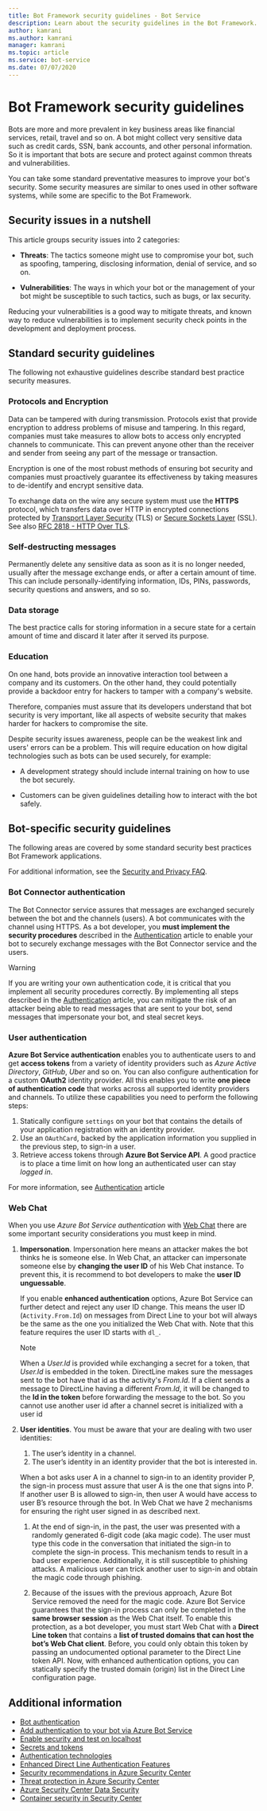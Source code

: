 ```yaml
---
title: Bot Framework security guidelines - Bot Service
description: Learn about the security guidelines in the Bot Framework.
author: kamrani
ms.author: kamrani
manager: kamrani
ms.topic: article
ms.service: bot-service
ms.date: 07/07/2020
---
```


# Bot Framework security guidelines

Bots are more and more prevalent in key business areas like financial services, retail, travel and so on. A bot might collect very sensitive data such as credit cards, SSN, bank accounts, and other personal information. So it is important that bots are secure and protect against common threats and vulnerabilities.

You can take some standard preventative measures to improve your bot's security. Some security measures are similar to ones used in other software systems, while some are specific to the Bot Framework.

## Security issues in a nutshell

This article groups security issues into 2 categories:

- **Threats**: The tactics someone might use to compromise your bot, such as spoofing, tampering, disclosing information, denial of service, and so on.

- **Vulnerabilities**: The ways in which your bot or the management of your bot might be susceptible to such tactics, such as bugs, or lax security.

Reducing your vulnerabilities is a good way to mitigate threats, and known way to reduce vulnerabilities is to implement security check points in the development and deployment process.

## Standard security guidelines

The following not exhaustive guidelines describe standard best practice security measures.

### Protocols and Encryption

Data can be tampered with during transmission. Protocols exist that provide encryption to address problems of misuse and tampering.
In this regard, companies must take measures to allow bots to access only encrypted channels to communicate. This can prevent anyone other than the receiver and sender from seeing any part of the message or transaction.

Encryption is one of the most robust methods of ensuring bot security and companies must proactively guarantee its effectiveness by taking measures to de-identify and encrypt sensitive data.

To exchange data on the wire any secure system must use the **HTTPS** protocol, which transfers data over HTTP in encrypted connections protected by [Transport Layer Security](https://tools.ietf.org/html/rfc5246) (TLS) or [Secure Sockets Layer](https://tools.ietf.org/html/rfc6101) (SSL).  See also [RFC 2818 - HTTP Over TLS](https://tools.ietf.org/html/rfc2818).

### Self-destructing messages

Permanently delete any sensitive data as soon as it is no longer needed, usually after the message exchange ends, or after a certain amount of time. This can include personally-identifying information, IDs, PINs, passwords, security questions and answers, and so so.

### Data storage

The best practice calls for storing information in a secure state for a certain amount of time and discard it later after it served its purpose.


### Education

On one hand, bots provide an innovative interaction tool between a company and its customers. On the other hand, they could potentially provide a backdoor entry for hackers to tamper with a company's website.

Therefore, companies must assure that its developers understand that bot security is very important, like all aspects of website security that makes harder for hackers to compromise the site.

Despite security issues awareness, people can be the weakest link and users' errors can be a problem. This will require education on how digital technologies such as bots can be used securely, for example:

- A development strategy should include internal training on how to use the bot securely.

- Customers can be given guidelines detailing how to interact with the bot safely.

## Bot-specific security guidelines

The following areas are covered by some standard security best practices Bot Framework applications.

For additional information, see the [Security and Privacy FAQ](~/v4sdk/bot-service-resources-faq-security.md).

### Bot Connector authentication

The Bot Connector service assures that messages are exchanged securely between the bot and the channels (users). A bot communicates with the channel using HTTPS.  As a bot developer, you **must implement the security procedures** described in the [Authentication](~/rest-api/bot-framework-rest-connector-authentication.md) article to enable your bot to securely exchange messages with the Bot Connector service and the users.

> [!WARNING]
> If you are writing your own authentication code, it is critical that you implement all security procedures correctly. By implementing all steps described in the [Authentication](~/rest-api/bot-framework-rest-connector-authentication.md) article, you can mitigate the risk of an attacker being able to read messages that are sent to your bot, send messages that impersonate your bot, and steal secret keys.

### User authentication

**Azure Bot Service authentication** enables you to authenticate users to and get **access tokens** from a variety of identity providers such as *Azure Active Directory*, *GitHub*, *Uber* and so on. You can also configure authentication for a custom **OAuth2** identity provider. All this enables you to write **one piece of authentication code** that works across all supported identity providers and channels. To utilize these capabilities you need to perform the following steps:

1. Statically configure `settings` on your bot that contains the details of your application registration with an identity provider.
1. Use an `OAuthCard`, backed by the application information you supplied in the previous step, to sign-in a user.
1. Retrieve access tokens through **Azure Bot Service API**. A good practice is to place a time limit on how long an authenticated user can stay *logged in*.

For more information, see [Authentication](../rest-api/bot-framework-rest-direct-line-3-0-authentication.md) article

### Web Chat

When you use *Azure Bot Service authentication* with [Web Chat](~/bot-service-channel-connect-webchat.md) there are some important security considerations you must keep in mind.

1. **Impersonation**. Impersonation here means an attacker makes the bot thinks he is someone else. In Web Chat, an attacker can impersonate someone else by **changing the user ID** of his Web Chat instance. To prevent this, it is recommend to bot developers to make the **user ID unguessable**.

    If you enable **enhanced authentication** options, Azure Bot Service can further detect and reject any user ID change. This means the user ID (`Activity.From.Id`) on messages from Direct Line to your bot will always be the same as the one you initialized the Web Chat with. Note that this feature requires the user ID starts with `dl_`.

    > [!NOTE]
    > When a *User.Id* is provided while exchanging a secret for a token, that *User.Id* is embedded in the token. DirectLine makes sure the messages sent to the bot have that id as the activity's *From.Id*. If a client sends a message to DirectLine having a different *From.Id*, it will be changed to the **Id in the token** before forwarding the message to the bot. So you cannot use another user id after a channel secret is initialized with a user id

1. **User identities**. You must be aware that your are dealing with two user identities:

    1. The user’s identity in a channel.
    1. The user’s identity in an identity provider that the bot is interested in.

    When a bot asks user A in a channel to sign-in to an identity provider P, the sign-in process must assure that user A is the one that signs into P.
    If another user B is allowed to sign-in, then user A would have access to user B’s resource through the bot. In Web Chat we have 2 mechanisms for ensuring the right user signed in as described next.

    1. At the end of sign-in, in the past, the user was presented with a randomly generated 6-digit code (aka magic code). The user must type this code in the conversation that initiated the sign-in to complete the sign-in process. This mechanism tends to result in a bad user experience. Additionally, it is still susceptible to phishing attacks. A malicious user can trick another user to sign-in and obtain the magic code through phishing.

    2. Because of the issues with the previous approach, Azure Bot Service removed the need for the magic code. Azure Bot Service guarantees that the sign-in process can only be completed in the **same browser session** as the Web Chat itself.
    To enable this protection, as a bot developer, you must start Web Chat with a **Direct Line token** that contains a **list of trusted domains that can host the bot’s Web Chat client**. Before, you could only obtain this token by passing an undocumented optional parameter to the Direct Line token API. Now, with enhanced authentication options, you can statically specify the trusted domain (origin) list in the Direct Line configuration page.


## Additional information

- [Bot authentication](~/v4sdk/bot-builder-concept-authentication.md)
- [Add authentication to your bot via Azure Bot Service](~/v4sdk/bot-builder-authentication.md)
- [Enable security and test on localhost](~/bot-service-troubleshoot-authentication-problems.md#step-3-enable-security-and-test-on-localhost-)
- [Secrets and tokens](~/rest-api/bot-framework-rest-direct-line-3-0-authentication.md#secrets-and-tokens)
- [Authentication technologies](~/rest-api/bot-framework-rest-connector-authentication.md#authentication-technologies)
- [Enhanced Direct Line Authentication Features](https://blog.botframework.com/2018/09/25/enhanced-direct-line-authentication-features)
- [Security recommendations in Azure Security Center](https://docs.microsoft.com/azure/security-center/security-center-recommendations)
- [Threat protection in Azure Security Center](https://docs.microsoft.com/azure/security-center/threat-protection)
- [Azure Security Center Data Security](https://docs.microsoft.com/azure/security-center/security-center-data-security)
- [Container security in Security Center](https://docs.microsoft.com/azure/security-center/container-security)
